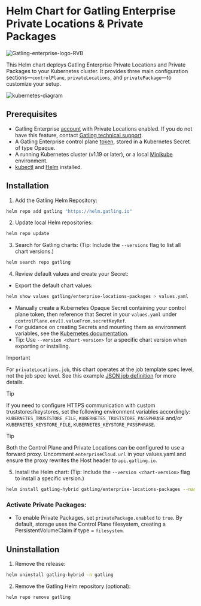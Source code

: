 # Helm Chart for Gatling Enterprise Private Locations & Private Packages

![Gatling-enterprise-logo-RVB](https://github.com/user-attachments/assets/8a46e428-6017-411a-a24d-20f91f070c91)


This Helm chart deploys Gatling Enterprise Private Locations and Private Packages to your Kubernetes cluster. It provides three main configuration sections—`controlPlane`, `privateLocations`, and `privatePackage`—to customize your setup.

![kubernetes-diagram](https://github.com/user-attachments/assets/00616deb-dcb9-4694-8f1c-cbd95c7726bf)


## Prerequisites

- Gatling Enterprise [account](https://auth.gatling.io/auth/realms/gatling/protocol/openid-connect/auth?client_id=gatling-enterprise-cloud-public&response_type=code&scope=openid&redirect_uri=https%3A%2F%2Fcloud.gatling.io%2Fr%2Fgatling) with Private Locations enabled. If you do not have this feature, contact [Gatling technical support](https://gatlingcorp.atlassian.net/servicedesk/customer/portal/8/group/12/create/59?summary=Private+Locations&description=Contact%20email%3A%20%3Cemail%3E%0A%0AHello%2C%20we%20would%20like%20to%20enable%20the%20private%20locations%20feature%20on%20our%20organization.).
- A Gatling Enterprise control plane [token](https://docs.gatling.io/reference/install/cloud/private-locations/introduction/#token), stored in a Kubernetes Secret of type Opaque.
- A running Kubernetes cluster (v1.19 or later), or a local [Minikube](https://minikube.sigs.k8s.io/docs/start/) environment.
- [kubectl](https://kubernetes.io/docs/tasks/tools/#kubectl) and [Helm](https://helm.sh/docs/intro/) installed.

## Installation

1. Add the Gatling Helm Repository:
```sh
helm repo add gatling "https://helm.gatling.io"
```

2. Update local Helm repositories:
```sh
helm repo update
```

3. Search for Gatling charts: (Tip: Include the `--versions` flag to list all chart versions.)
```sh
helm search repo gatling
```

4. Review default values and create your Secret:
- Export the default chart values:
```sh
helm show values gatling/enterprise-locations-packages > values.yaml
```
- Manually create a Kubernetes Opaque Secret containing your control plane token, then reference that Secret in your `values.yaml` under `controlPlane.env[].valueFrom.secretKeyRef`.
- For guidance on creating Secrets and mounting them as environment variables, see the [Kubernetes documentation](https://kubernetes.io/docs/tasks/inject-data-application/distribute-credentials-secure/#define-a-container-environment-variable-with-data-from-a-single-secret).
- Tip: Use `--version <chart-version>` for a specific chart version when exporting or installing.

> [!IMPORTANT]
> For `privateLocations.job`, this chart operates at the job template spec level, not the job spec level. See this example [JSON job definition](https://docs.gatling.io/reference/install/cloud/private-locations/kubernetes/configuration/#example-json-job-definition) for more details.

> [!TIP]
> If you need to configure HTTPS communication with custom truststores/keystores, set the following environment variables accordingly:
`KUBERNETES_TRUSTSTORE_FILE`, `KUBERNETES_TRUSTSTORE_PASSPHRASE` and/or `KUBERNETES_KEYSTORE_FILE`, `KUBERNETES_KEYSTORE_PASSPHRASE`.

> [!TIP]
> Both the Control Plane and Private Locations can be configured to use a forward proxy. Uncomment `enterpriseCloud.url` in your values.yaml and ensure the proxy rewrites the Host header to `api.gatling.io`.

5. Install the Helm chart: (Tip: Include the `--version <chart-version>` flag to install a specific version.)
```sh
helm install gatling-hybrid gatling/enterprise-locations-packages --namespace gatling --values <yaml-file/url> or --set key1=val1,key2=val2
```

### Activate Private Packages:

- To enable Private Packages, set `privatePackage.enabled` to `true`. By default, storage uses the Control Plane filesystem, creating a PersistentVolumeClaim if type = `filesystem`.

## Uninstallation

1. Remove the release:
```sh
helm uninstall gatling-hybrid -n gatling
```

2. Remove the Gatling Helm repository (optional):
```sh
helm repo remove gatling
```
